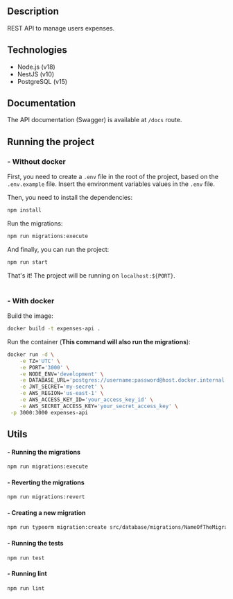 ## Description

REST API to manage users expenses.

## Technologies

- Node.js (v18)
- NestJS (v10)
- PostgreSQL (v15)

## Documentation

The API documentation (Swagger) is available at `/docs` route.

## Running the project

### - **Without docker**

First, you need to create a `.env` file in the root of the project, based on the `.env.example` file.
Insert the environment variables values in the `.env` file.

Then, you need to install the dependencies:

```sh
npm install
```

Run the migrations:

```sh
npm run migrations:execute
```

And finally, you can run the project:

```sh
npm run start
```

That's it! The project will be running on `localhost:${PORT}`.  
<br>

### - **With docker**

Build the image:

```sh
docker build -t expenses-api .
```

Run the container (**This command will also run the migrations**):

```sh
docker run -d \
	-e TZ='UTC' \
	-e PORT='3000' \
	-e NODE_ENV='development' \
	-e DATABASE_URL='postgres://username:password@host.docker.internal:5432/databasename' \
	-e JWT_SECRET='my-secret' \
	-e AWS_REGION='us-east-1' \
    -e AWS_ACCESS_KEY_ID='your_access_key_id' \
    -e AWS_SECRET_ACCESS_KEY='your_secret_access_key' \
 -p 3000:3000 expenses-api
```

## Utils

#### - Running the migrations

```sh
npm run migrations:execute
```

#### - Reverting the migrations

```sh
npm run migrations:revert
```

#### - Creating a new migration

```sh
npm run typeorm migration:create src/database/migrations/NameOfTheMigration
```

#### - Running the tests

```sh
npm run test
```

#### - Running lint

```sh
npm run lint
```
